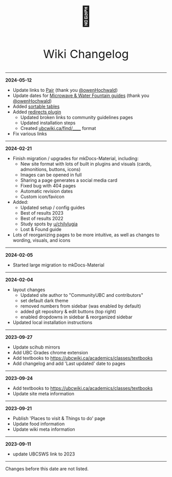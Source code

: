 # 

<p align="center" style="font-size:60px;">📝</p>
<p align="center" style="font-size:36px;">Wiki Changelog</p>

---

**2024-05-12**

- Update links to [Pair](../course-planning/registration.md) (thank you [@owenHochwald](https://github.com/CommunityUBC/ubcwiki/issues/32))
- Update dates for [Microwave & Water Fountain guides](../tools.md) (thank you [@owenHochwald](https://github.com/CommunityUBC/ubcwiki/issues/31))
- Added [sortable tables](https://squidfunk.github.io/mkdocs-material/reference/data-tables/#sortable-tables)
- Added [redirects plugin](https://github.com/squidfunk/mkdocs-material/discussions/3758)
    - Updated broken links to community guidelines pages
    - Updated installation steps
    - Created [ubcwiki.ca/find/____](../campus/general.md) format
- Fix various links


---

**2024-02-21**

- Finish migration / upgrades for mkDocs-Material, including:
    - New site format with lots of built in plugins and visuals (cards, admonitions, buttons, icons)
    - Images can be opened in full
    - Sharing a page generates a social media card
    - Fixed bug with 404 pages
    - Automatic revision dates
    - Custom icon/favicon
- Added:
    - Updated setup / config guides
    - Best of results 2023
    - Best of results 2022
    - Study spots by [u/chilylugia](https://www.reddit.com/user/chilylugia)
    - Lost & Found guide
- Lots of reorganizing pages to be more intuitive, as well as changes to wording, visuals, and icons

---

**2024-02-05**

- Started large migration to mkDocs-Material

---

**2024-02-04**

* layout changes
    - Updated site author to "CommunityUBC and contributors"
    - set default dark theme
    - removed numbers from sidebar (was enabled by default)
    - added git repository & edit buttons (top right)
    - enabled dropdowns in sidebar & reorganized sidebar
* Updated local installation instructions

---

**2023-09-27**

* Update scihub mirrors
* Add UBC Grades chrome extension
* Add textbooks to https://ubcwiki.ca/academics/classes/textbooks
* Add changelog and add 'Last updated' date to pages

---

**2023-09-24**

* Add textbooks to https://ubcwiki.ca/academics/classes/textbooks
* Update site meta information

---

**2023-09-21**

* Publish 'Places to visit & Things to do' page
* Update food information
* Update wiki meta information

---

**2023-09-11**

* update UBCSWS link to 2023

---

Changes before this date are not listed.
